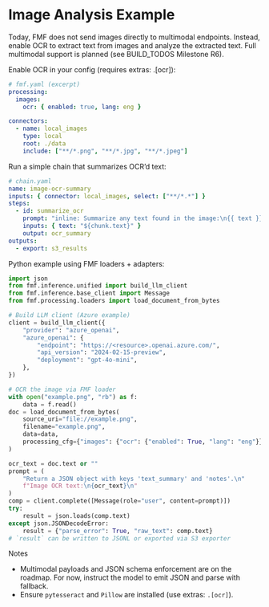 # Image Analysis Example

Today, FMF does not send images directly to multimodal endpoints. Instead, enable OCR to extract text from images and analyze the extracted text. Full multimodal support is planned (see BUILD_TODOS Milestone R6).

Enable OCR in your config (requires extras: .[ocr]):

```yaml
# fmf.yaml (excerpt)
processing:
  images:
    ocr: { enabled: true, lang: eng }

connectors:
  - name: local_images
    type: local
    root: ./data
    include: ["**/*.png", "**/*.jpg", "**/*.jpeg"]
```

Run a simple chain that summarizes OCR’d text:

```yaml
# chain.yaml
name: image-ocr-summary
inputs: { connector: local_images, select: ["**/*.*"] }
steps:
  - id: summarize_ocr
    prompt: "inline: Summarize any text found in the image:\n{{ text }}"
    inputs: { text: "${chunk.text}" }
    output: ocr_summary
outputs:
  - export: s3_results
```

Python example using FMF loaders + adapters:

```python
import json
from fmf.inference.unified import build_llm_client
from fmf.inference.base_client import Message
from fmf.processing.loaders import load_document_from_bytes

# Build LLM client (Azure example)
client = build_llm_client({
    "provider": "azure_openai",
    "azure_openai": {
        "endpoint": "https://<resource>.openai.azure.com/",
        "api_version": "2024-02-15-preview",
        "deployment": "gpt-4o-mini",
    },
})

# OCR the image via FMF loader
with open("example.png", "rb") as f:
    data = f.read()
doc = load_document_from_bytes(
    source_uri="file://example.png",
    filename="example.png",
    data=data,
    processing_cfg={"images": {"ocr": {"enabled": True, "lang": "eng"}}},
)

ocr_text = doc.text or ""
prompt = (
    "Return a JSON object with keys 'text_summary' and 'notes'.\n"
    f"Image OCR text:\n{ocr_text}\n"
)
comp = client.complete([Message(role="user", content=prompt)])
try:
    result = json.loads(comp.text)
except json.JSONDecodeError:
    result = {"parse_error": True, "raw_text": comp.text}
# `result` can be written to JSONL or exported via S3 exporter
```

Notes
- Multimodal payloads and JSON schema enforcement are on the roadmap. For now, instruct the model to emit JSON and parse with fallback.
- Ensure `pytesseract` and `Pillow` are installed (use extras: `.[ocr]`).
